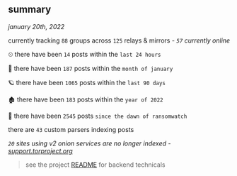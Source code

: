 
## summary
_january 20th, 2022_

currently tracking `88` groups across `125` relays & mirrors - _`57` currently online_

⏲ there have been `14` posts within the `last 24 hours`

🦈 there have been `187` posts within the `month of january`

🪐 there have been `1065` posts within the `last 90 days`

🏚 there have been `183` posts within the `year of 2022`

🦕 there have been `2545` posts `since the dawn of ransomwatch`

there are `43` custom parsers indexing posts

_`20` sites using v2 onion services are no longer indexed - [support.torproject.org](https://support.torproject.org/onionservices/v2-deprecation/)_

> see the project [README](https://github.com/thetanz/ransomwatch#ransomwatch--) for backend technicals
